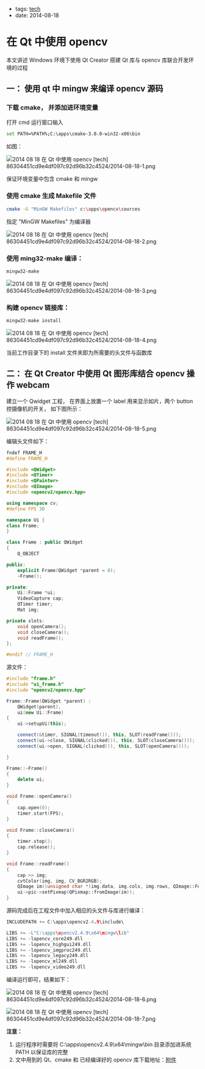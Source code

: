 - tags: [tech](/tags.md#tech)
- date: 2014-08-18

# 在 Qt 中使用 opencv

本文讲述 Windows 环境下使用 Qt Creator 搭建 Qt 库与 opencv 库联合开发环境的过程

## 一： 使用 qt 中 mingw 来编译 opencv 源码

### 下载 cmake， 并添加进环境变量

打开 cmd 运行窗口输入

```bash
set PATH=%PATH%;C:\apps\cmake-3.0.0-win32-x86\bin

```

如图：

![2014 08 18 在 Qt 中使用 opencv [tech] 86304451cd9e4df097c92d96b32c4524/2014-08-18-1.png](/images/2014-08-18-1.png)

保证环境变量中包含 cmake 和 mingw

### 使用 cmake 生成 Makefile 文件

```bash
cmake -G "MinGW Makefiles" c:\apps\opencv\sources

```

指定 "MinGW Makefiles" 为编译器

![2014 08 18 在 Qt 中使用 opencv [tech] 86304451cd9e4df097c92d96b32c4524/2014-08-18-2.png](/images/2014-08-18-2.png)

### 使用 ming32-make 编译：

```bash
mingw32-make

```

![2014 08 18 在 Qt 中使用 opencv [tech] 86304451cd9e4df097c92d96b32c4524/2014-08-18-3.png](/images/2014-08-18-3.png)

### 构建 opencv 链接库：

```bash
mingw32-make install

```

![2014 08 18 在 Qt 中使用 opencv [tech] 86304451cd9e4df097c92d96b32c4524/2014-08-18-4.png](/images/2014-08-18-4.png)

当前工作目录下的 install 文件夹即为所需要的头文件与函数库

## 二： 在 Qt Creator 中使用 Qt 图形库结合 opencv 操作 webcam

建立一个 Qwidget 工程， 在界面上放置一个 label 用来显示如片，两个 button 控摄像机的开关， 如下图所示：

![2014 08 18 在 Qt 中使用 opencv [tech] 86304451cd9e4df097c92d96b32c4524/2014-08-18-5.png](/images/2014-08-18-5.png)

编辑头文件如下：

```cpp
fndef FRAME_H
#define FRAME_H

#include <QWidget>
#include <QTimer>
#include <QPainter>
#include <QImage>
#include <opencv2/opencv.hpp>

using namespace cv;
#define FPS 30

namespace Ui {
class Frame;
}

class Frame : public QWidget
{
    Q_OBJECT

public:
    explicit Frame(QWidget *parent = 0);
    ~Frame();

private:
    Ui::Frame *ui;
    VideoCapture cap;
    QTimer timer;
    Mat img;

private slots:
    void openCamera();
    void closeCamera();
    void readFrame();
};

#endif // FRAME_H

```

源文件：

```cpp
#include "frame.h"
#include "ui_frame.h"
#include "opencv2/opencv.hpp"

Frame::Frame(QWidget *parent) :
    QWidget(parent),
    ui(new Ui::Frame)
{
    ui->setupUi(this);

    connect(&timer, SIGNAL(timeout()), this, SLOT(readFrame()));
    connect(ui->close, SIGNAL(clicked()), this, SLOT(closeCamera()));
    connect(ui->open, SIGNAL(clicked()), this, SLOT(openCamera()));

}

Frame::~Frame()
{
    delete ui;
}

void Frame::openCamera()
{
    cap.open(0);
    timer.start(FPS);
}

void Frame::closeCamera()
{
    timer.stop();
    cap.release();
}

void Frame::readFrame()
{
    cap >> img;
    cvtColor(img, img, CV_BGR2RGB);
    QImage im((unsigned char *)img.data, img.cols, img.rows, QImage::Format_RGB888);
    ui->pic->setPixmap(QPixmap::fromImage(im));
}

```

源码完成后在工程文件中加入相应的头文件与库进行编译：

```cpp
INCLUDEPATH += C:\apps\opencv2.4.9\include\

LIBS += -L"C:\apps\opencv2.4.9\x64\mingw\lib"
LIBS += -lopencv_core249.dll
LIBS += -lopencv_highgui249.dll
LIBS += -lopencv_imgproc249.dll
LIBS += -lopencv_legacy249.dll
LIBS += -lopencv_ml249.dll
LIBS += -lopencv_video249.dll

```

编译运行即可，结果如下：

![2014 08 18 在 Qt 中使用 opencv [tech] 86304451cd9e4df097c92d96b32c4524/2014-08-18-6.png](/images/2014-08-18-6.png)

![2014 08 18 在 Qt 中使用 opencv [tech] 86304451cd9e4df097c92d96b32c4524/2014-08-18-7.png](/images/2014-08-18-7.png)

**注意：**<br/>

1. 运行程序时需要将 C:\apps\opencv2.4.9\x64\mingw\bin 目录添加进系统 PATH 以保证库的完整<br/>
2. 文中用到的 Qt、cmake 和 已经编译好的 opencv 库下载地址：[附件](http://pan.baidu.com/s/1kTqmERP)